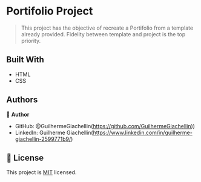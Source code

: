 # Portifolio Project

> This project has the objective of recreate a Portifolio from a template already provided. Fidelity between template and project is the top priority.

## Built With

- HTML
- CSS

## Authors

👤 **Author**

- GitHub: @GuilhermeGiachellin(https://github.com/GuilhermeGiachellin))
- LinkedIn: Guilherme Giachellin(https://www.linkedin.com/in/guilherme-giachellin-2599771b9/)

## 📝 License

This project is [MIT](./MIT.md) licensed.

